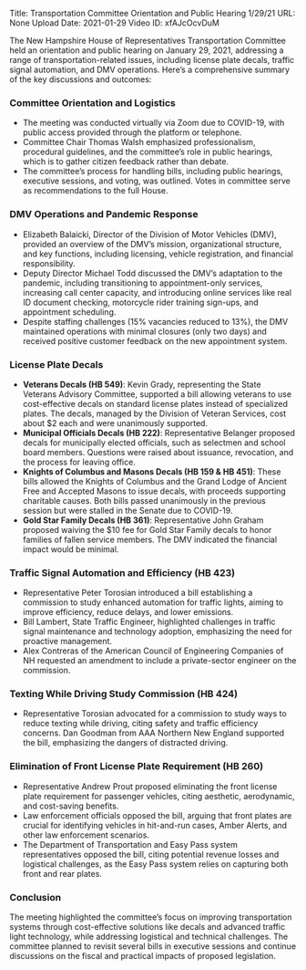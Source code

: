 Title: Transportation Committee Orientation and Public Hearing 1/29/21
URL: None
Upload Date: 2021-01-29
Video ID: xfAJcOcvDuM

The New Hampshire House of Representatives Transportation Committee held an orientation and public hearing on January 29, 2021, addressing a range of transportation-related issues, including license plate decals, traffic signal automation, and DMV operations. Here’s a comprehensive summary of the key discussions and outcomes:

### **Committee Orientation and Logistics**
- The meeting was conducted virtually via Zoom due to COVID-19, with public access provided through the platform or telephone.
- Committee Chair Thomas Walsh emphasized professionalism, procedural guidelines, and the committee’s role in public hearings, which is to gather citizen feedback rather than debate.
- The committee’s process for handling bills, including public hearings, executive sessions, and voting, was outlined. Votes in committee serve as recommendations to the full House.

### **DMV Operations and Pandemic Response**
- Elizabeth Balaicki, Director of the Division of Motor Vehicles (DMV), provided an overview of the DMV’s mission, organizational structure, and key functions, including licensing, vehicle registration, and financial responsibility.
- Deputy Director Michael Todd discussed the DMV’s adaptation to the pandemic, including transitioning to appointment-only services, increasing call center capacity, and introducing online services like real ID document checking, motorcycle rider training sign-ups, and appointment scheduling.
- Despite staffing challenges (15% vacancies reduced to 13%), the DMV maintained operations with minimal closures (only two days) and received positive customer feedback on the new appointment system.

### **License Plate Decals**
- **Veterans Decals (HB 549)**: Kevin Grady, representing the State Veterans Advisory Committee, supported a bill allowing veterans to use cost-effective decals on standard license plates instead of specialized plates. The decals, managed by the Division of Veteran Services, cost about $2 each and were unanimously supported.
- **Municipal Officials Decals (HB 222)**: Representative Belanger proposed decals for municipally elected officials, such as selectmen and school board members. Questions were raised about issuance, revocation, and the process for leaving office.
- **Knights of Columbus and Masons Decals (HB 159 & HB 451)**: These bills allowed the Knights of Columbus and the Grand Lodge of Ancient Free and Accepted Masons to issue decals, with proceeds supporting charitable causes. Both bills passed unanimously in the previous session but were stalled in the Senate due to COVID-19.
- **Gold Star Family Decals (HB 361)**: Representative John Graham proposed waiving the $10 fee for Gold Star Family decals to honor families of fallen service members. The DMV indicated the financial impact would be minimal.

### **Traffic Signal Automation and Efficiency (HB 423)**
- Representative Peter Torosian introduced a bill establishing a commission to study enhanced automation for traffic lights, aiming to improve efficiency, reduce delays, and lower emissions.
- Bill Lambert, State Traffic Engineer, highlighted challenges in traffic signal maintenance and technology adoption, emphasizing the need for proactive management.
- Alex Contreras of the American Council of Engineering Companies of NH requested an amendment to include a private-sector engineer on the commission.

### **Texting While Driving Study Commission (HB 424)**
- Representative Torosian advocated for a commission to study ways to reduce texting while driving, citing safety and traffic efficiency concerns. Dan Goodman from AAA Northern New England supported the bill, emphasizing the dangers of distracted driving.

### **Elimination of Front License Plate Requirement (HB 260)**
- Representative Andrew Prout proposed eliminating the front license plate requirement for passenger vehicles, citing aesthetic, aerodynamic, and cost-saving benefits.
- Law enforcement officials opposed the bill, arguing that front plates are crucial for identifying vehicles in hit-and-run cases, Amber Alerts, and other law enforcement scenarios.
- The Department of Transportation and Easy Pass system representatives opposed the bill, citing potential revenue losses and logistical challenges, as the Easy Pass system relies on capturing both front and rear plates.

### **Conclusion**
The meeting highlighted the committee’s focus on improving transportation systems through cost-effective solutions like decals and advanced traffic light technology, while addressing logistical and technical challenges. The committee planned to revisit several bills in executive sessions and continue discussions on the fiscal and practical impacts of proposed legislation.